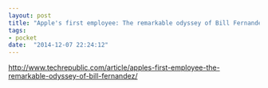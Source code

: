 ```yaml
---
layout: post
title: "Apple's first employee: The remarkable odyssey of Bill Fernandez - TechRepublic"
tags:
- pocket
date:  "2014-12-07 22:24:12"
---
```


http://www.techrepublic.com/article/apples-first-employee-the-remarkable-odyssey-of-bill-fernandez/

